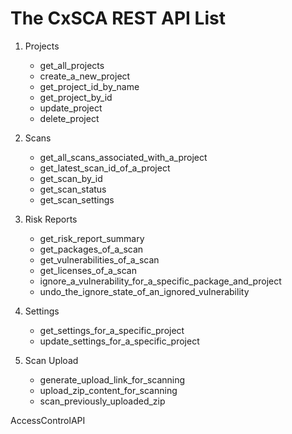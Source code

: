 # The CxSCA REST API List
1. Projects
    - get_all_projects
    - create_a_new_project
    - get_project_id_by_name
    - get_project_by_id
    - update_project
    - delete_project

2. Scans
    - get_all_scans_associated_with_a_project
    - get_latest_scan_id_of_a_project
    - get_scan_by_id
    - get_scan_status
    - get_scan_settings
    
3. Risk Reports
    - get_risk_report_summary
    - get_packages_of_a_scan
    - get_vulnerabilities_of_a_scan
    - get_licenses_of_a_scan
    - ignore_a_vulnerability_for_a_specific_package_and_project
    - undo_the_ignore_state_of_an_ignored_vulnerability

4. Settings    
    - get_settings_for_a_specific_project
    - update_settings_for_a_specific_project
    
5. Scan Upload
    - generate_upload_link_for_scanning
    - upload_zip_content_for_scanning
    - scan_previously_uploaded_zip

AccessControlAPI